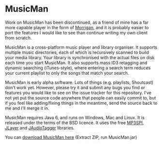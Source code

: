 MusicMan
========

Work on MusicMan has been discontinued, as a friend of mine has a far more capable player in the form of [Morrigan](http://sparktank.net/w/index.php?title=Project_Morrigan), and it is probably easier to port the features I would like to see than continue writing my own client from scratch.



MusicMan is a cross-platform music player and library organiser.  It supports multiple music directories, each of which is recursively scanned to build your media library.  Your library is synchronised with the actual files on disk each time you start MusicMan.  It also supports mass ID3 retagging and dynamic searching (iTunes-style), where entering a search term reduces your current playlist to only the songs that match your search.

MusicMan is early alpha software.  Lots of things (e.g. playlists, Shoutcast) don't work yet.  However, please try it and submit any bugs you find or features you would like to see on the issue tracker for this repository.  I've not yet put the source code anywhere that people can easily commit to, but if you feel like adding/fixing things in the meantime, send the source back to me and I'll merge it in.

MusicMan requires Java 6, and runs on Windows, Mac and Linux.  It is released under the terms of the BSD licence.  It uses the free [MP3SPI](http://www.javazoom.net/mp3spi/mp3spi.html), [JLayer](http://www.javazoom.net/javalayer/javalayer.html) and [JAudioTagger](http://www.jthink.net/jaudiotagger) libraries.

You can [download MusicMan here](https://github.com/ianrenton/MusicMan/files/702946/MusicMan.zip) (Extract ZIP, run MusicMan.jar)
